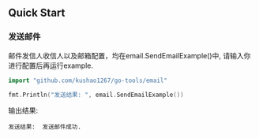 ## Quick Start

### 发送邮件

邮件发信人收信人以及邮箱配置，均在email.SendEmailExample()中, 请输入你进行配置后再运行example.
```go
import "github.com/kushao1267/go-tools/email"

fmt.Println("发送结果: ", email.SendEmailExample())
```

输出结果:
```
发送结果:  发送邮件成功.
```
